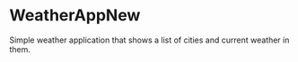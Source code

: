 # WeatherAppNew
Simple weather application that shows a list of cities and current weather in them.
